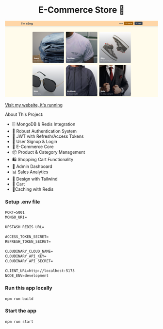 <h1 align="center">E-Commerce Store 🛒</h1>

![Demo App](/frontend/public/app.png)

[Visit my website, it's running](https://e-commerce-0jxu.onrender.com/)

About This Project:

-   🗄️ MongoDB & Redis Integration
-   🔐 Robust Authentication System
-   🔑 JWT with Refresh/Access Tokens
-   📝 User Signup & Login
-   🛒 E-Commerce Core
-   📦 Product & Category Management
-   🛍️ Shopping Cart Functionality
-   👑 Admin Dashboard
-   📊 Sales Analytics
-   🎨 Design with Tailwind
-   🛒 Cart
-   🚀Caching with Redis

### Setup .env file
```
PORT=5001
MONGO_URI=

UPSTASH_REDIS_URL=

ACCESS_TOKEN_SECRET=
REFRESH_TOKEN_SECRET=

CLOUDINARY_CLOUD_NAME=
CLOUDINARY_API_KEY=
CLOUDINARY_API_SECRET=

CLIENT_URL=http://localhost:5173
NODE_ENV=development
```
### Run this app locally
```
npm run build
```

### Start the app
```
npm run start
```
